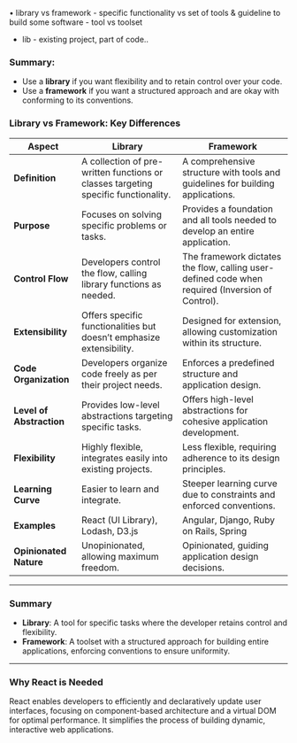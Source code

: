 
• library vs framework - specific functionality vs set of tools & guideline to build some software - tool vs toolset  
  
* lib - existing project, part of code.. 

### Summary:

- Use a **library** if you want flexibility and to retain control over your code.
- Use a **framework** if you want a structured approach and are okay with conforming to its conventions.




### Library vs Framework: Key Differences

|**Aspect**|**Library**|**Framework**|
|---|---|---|
|**Definition**|A collection of pre-written functions or classes targeting specific functionality.|A comprehensive structure with tools and guidelines for building applications.|
|**Purpose**|Focuses on solving specific problems or tasks.|Provides a foundation and all tools needed to develop an entire application.|
|**Control Flow**|Developers control the flow, calling library functions as needed.|The framework dictates the flow, calling user-defined code when required (Inversion of Control).|
|**Extensibility**|Offers specific functionalities but doesn’t emphasize extensibility.|Designed for extension, allowing customization within its structure.|
|**Code Organization**|Developers organize code freely as per their project needs.|Enforces a predefined structure and application design.|
|**Level of Abstraction**|Provides low-level abstractions targeting specific tasks.|Offers high-level abstractions for cohesive application development.|
|**Flexibility**|Highly flexible, integrates easily into existing projects.|Less flexible, requiring adherence to its design principles.|
|**Learning Curve**|Easier to learn and integrate.|Steeper learning curve due to constraints and enforced conventions.|
|**Examples**|React (UI Library), Lodash, D3.js|Angular, Django, Ruby on Rails, Spring|
|**Opinionated Nature**|Unopinionated, allowing maximum freedom.|Opinionated, guiding application design decisions.|

---

### Summary

- **Library**: A tool for specific tasks where the developer retains control and flexibility.
- **Framework**: A toolset with a structured approach for building entire applications, enforcing conventions to ensure uniformity.

---

### Why React is Needed

React enables developers to efficiently and declaratively update user interfaces, focusing on component-based architecture and a virtual DOM for optimal performance. It simplifies the process of building dynamic, interactive web applications.

